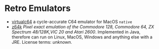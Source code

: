 # Retro Emulators

* [virtualc64](https://github.com/dirkwhoffmann/virtualc64) a cycle-accurate C64 emulator for MacOS `native`
* [z64k](https://www.z64k.com/) _Pixel exact emulation of the Commodore 128, Commodore 64,
  ZX Spectrum 48/128K,VIC 20 and Atari 2600_. Implemented in Java, therefore can run on Linux,
  MacOS, Windows and anything else with a JRE. License terms: _unknown_.